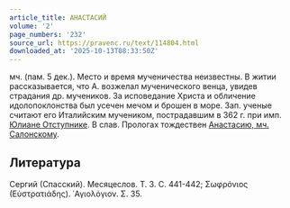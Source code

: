 ```yaml
---
article_title: АНАСТАСИЙ
volume: '2'
page_numbers: '232'
source_url: https://pravenc.ru/text/114804.html
downloaded_at: '2025-10-13T08:33:50Z'
---
```


мч. (пам. 5 дек.). Место и время мученичества неизвестны. В житии рассказывается, что А. возжелал мученического венца, увидев страдания др. мучеников. За исповедание Христа и обличение идолопоклонства был усечен мечом и брошен в море. Зап. ученые считают его Италийским мучеником, пострадавшим в 362 г. при имп. [Юлиане Отступнике](<https://pravenc.ru/text/Юлиане Отступнике.html>). В слав. Прологах тождествен [Анастасию, мч. Салонскому](<https://pravenc.ru/text/Анастасию  мч  Салонскому.html>).

## Литература

Сергий (Спасский). Месяцеслов. Т. 3. С. 441-442; Σωφρόνιος (Εὐστρατιάδης). ῾Αγιολόγιον. 
Σ. 35.
